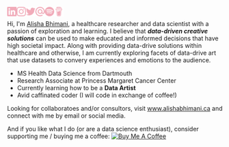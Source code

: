[<img align = "left" width="22px" alt = "@alishabhimani | LinkedIn" src="imgs/linkedin.svg" />][linkedin]
[<img align = "left" width="22px" alt = "@alishabhimani | Instagram" src="imgs/instagram.svg" />][instagram]
[<img align = "left" width="22px" alt = "@AlishaBhimani10 | Twitter" src="imgs/twitter.svg" />][twitter]
[<img align = "left" width="22px" alt = "@alisha.bhimani | Email" src="imgs/maildotru.svg" />][email]
[<img align = "left" width="22px" alt = "@alisha.bhimani | Spotify" src="imgs/spotify.svg" />][spotify]
[<img align = "left" width="22px" alt = "@alishabhimani | Buy Me a Coffee" src="imgs/buymeacoffee.svg" />][coffee]

[linkedin]: https://www.linkedin.com/in/alishabhimani/
[instagram]: https://www.instagram.com/alishabhimani/
[twitter]: https://twitter.com/AlishaBhimani10
[email]: mailto:alisha.bhimani@hotmail.com
[spotify]: https://open.spotify.com/user/alisha.bhimani
[coffee]: https://www.buymeacoffee.com/alishabhimani

<br>


Hi, I'm [Alisha Bhimani](https://alishabhimani.ca/), a healthcare researcher and data scientist with a passion of exploration and learning. I believe that ***data-driven creative solutions*** can be used to make educated and informed decisions that have high societal impact. Along with providing data-drive solutions within healthcare and otherwise, I am currently exploring facets of data-drive art that use datasets to convery experiences and emotions to the audience.

- MS Health Data Science from Dartmouth
- Research Associate at Princess Margaret Cancer Center
- Currently learning how to be a **Data Artist**
- Avid caffinated coder (I will code in exchange of coffee!)

Looking for collaboratoes and/or consultors, visit www.alishabhimani.ca and connect with me by email or social media.

And if you like what I do (or are a data science enthusiast), consider supporting me / buying me a coffee:  <a href="https://www.buymeacoffee.com/alishabhimani" target="_blank"><img src="https://cdn.buymeacoffee.com/buttons/v2/default-red.png" alt="Buy Me A Coffee" width="100" ></a>




